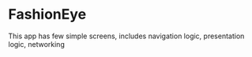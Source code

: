 # FashionEye

This app has few simple screens, includes navigation logic, presentation logic, networking
